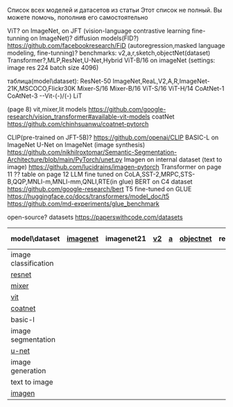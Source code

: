 Список всех моделей и датасетов из статьи
Этот список не полный. Вы можете помочь, пополнив его самостоятельно

ViT? on ImageNet, on JFT
(vision-language contrastive learning fine-tunning on ImageNet)?
diffusion models(FID?) https://github.com/facebookresearch/FiD
(autoregression,masked language modeling, fine-tunning)?
benchmarks: v2,a,r,sketch,objectNet(dataset)
Transformer?,MLP,ResNet,U-Net,Hybrid
ViT-B/16 on imageNet (settings: image res 224 batch size 4096)

таблица(model\dataset):
ResNet-50 ImageNet,ReaL,V2,A,R,ImageNet-21K,MSCOCO,Flickr30K
Mixer-S/16
Mixer-B/16
ViT-S/16
ViT-H/14
CoAtNet-1
CoAtNet-3
--Vit-(-)/(-)
LiT

(page 8)
vit,mixer,lit models https://github.com/google-research/vision_transformer#available-vit-models
coatNet https://github.com/chinhsuanwu/coatnet-pytorch

CLIP(pre-trained on JFT-5B)? https://github.com/openai/CLIP
BASIC-L on ImageNet
U-Net on ImageNet (image synthesis) https://github.com/nikhilroxtomar/Semantic-Segmentation-Architecture/blob/main/PyTorch/unet.py
Imagen on internal dataset (text to image) https://github.com/lucidrains/imagen-pytorch
Transformer on page 11 ??
table on page 12 LLM fine tuned on CoLA,SST-2,MRPC,STS-B,QQP,MNLI-m,MNLI-mm,QNLI,RTE(in glue)
BERT on C4 dataset https://github.com/google-research/bert
T5 fine-tuned on GLUE https://huggingface.co/docs/transformers/model_doc/t5
https://github.com/md-experiments/glue_benchmark

open-source? datasets https://paperswithcode.com/datasets


| model\dataset                                                                                           | [imagenet](https://image-net.org/index.php) | imagenet21 | [v2](https://github.com/modestyachts/ImageNetV2) | [a](https://github.com/hendrycks/natural-adv-examples) | [objectnet](https://objectnet.dev/) | real(benchmark) | [mscoco](https://cocodataset.org/#download) | flickr (in progress) |
|---------------------------------------------------------------------------------------------------------|---------------------------------------------|------------|--------------------------------------------------|--------------------------------------------------------|-------------------------------------|-----------------|---------------------------------------------|----------------------|
| image classification                                                                                    |                                             |            |                                                  |                                                        |                                     |                 |                                             |                      |
| [resnet](https://huggingface.co/facebook/detr-resnet-50)                                                |                                             |            |                                                  |                                                        |                                     |                 |                                             |                      |
| [mixer](https://github.com/google-research/vision_transformer)                                          |                                             |            |                                                  |                                                        |                                     |                 |                                             |                      |
| [vit](https://github.com/google-research/vision_transformer)                                            |                                             |            |                                                  |                                                        |                                     |                 |                                             |                      |
| [coatnet](https://huggingface.co/timm/coatnet_1_rw_224.sw_in1k)                                         |                                             |            |                                                  |                                                        |                                     |                 |                                             |                      |
| basic-l                                                                                                 |                                             |            |                                                  |                                                        |                                     |                 |                                             |                      |
| image segmentation                                                                                      |                                             |            |                                                  |                                                        |                                     |                 |                                             |                      |
| [u-net](https://github.com/nikhilroxtomar/Semantic-Segmentation-Architecture/blob/main/PyTorch/unet.py) |                                             |            |                                                  |                                                        |                                     |                 |                                             |                      |
| image generation                                                                                        |                                             |            |                                                  |                                                        |                                     |                 |                                             |                      |
| text to image                                                                                           |                                             |            |                                                  |                                                        |                                     |                 |                                             |                      |
| [imagen](https://github.com/lucidrains/imagen-pytorch)                                                  |                                             |            |                                                  |                                                        |                                     |                 |                                             |                      |
